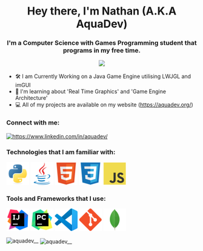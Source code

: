 <h1 align="center">Hey there, I'm Nathan (A.K.A AquaDev)</h1>
<h3 align="center">I'm a Computer Science with Games Programming student that programs in my free time.</h3>

<p align="center"> <img src="https://komarev.com/ghpvc/?username=aquadev-dev&style=flat">

- 🛠️ I am Currently Working on a Java Game Engine utilising LWJGL and imGUI
- 🧠 I'm learning about 'Real Time Graphics' and 'Game Engine Architecture'
- 💻 All of my projects are available on my website (https://aquadev.org/)

<h3 align="left">Connect with me:</h3>
<p align="left">
  <a href="https://www.linkedin.com/in/aquadev/" target="blank"><img align="center" src="https://raw.githubusercontent.com/rahuldkjain/github-profile-readme-generator/master/src/images/icons/Social/linked-in-alt.svg" alt="https://www.linkedin.com/in/aquadev/" height="30" width="40"></a>
</p>

<h3 align="left">Technologies that I am familiar with:</h3>
<div align="start">
  <img src="https://raw.githubusercontent.com/devicons/devicon/master/icons/python/python-original.svg" hieght="50" width="60">
  <img src="https://raw.githubusercontent.com/devicons/devicon/master/icons/java/java-original.svg" hieght="50" width="60">
  <img src="https://raw.githubusercontent.com/devicons/devicon/master/icons/html5/html5-original.svg" hieght="50" width="60">
  <img src="https://raw.githubusercontent.com/devicons/devicon/master/icons/css3/css3-original.svg" hieght="50" width="60">
  <img src="https://raw.githubusercontent.com/devicons/devicon/master/icons/javascript/javascript-original.svg" hieght="50" width="60">
</div>

<h3 align="left">Tools and Frameworks that I use:</h3>
<div align="start">
  <img src="https://raw.githubusercontent.com/devicons/devicon/master/icons/intellij/intellij-original.svg" hieght="50" width="60">
  <img src="https://raw.githubusercontent.com/devicons/devicon/master/icons/pycharm/pycharm-original.svg" hieght="50" width="60">
  <img src="https://raw.githubusercontent.com/devicons/devicon/master/icons/vscode/vscode-original.svg" hieght="50" width="60">
  <img src="https://raw.githubusercontent.com/devicons/devicon/master/icons/git/git-original.svg" hieght="50" width="60">
  <img src="https://raw.githubusercontent.com/devicons/devicon/master/icons/mongodb/mongodb-original.svg" hieght="50" width="60">
</div>

<p><img align="left" src="https://github-readme-stats.vercel.app/api/top-langs?username=aquadev-dev&show_icons=true&layout=donut&theme=transparent" alt="aquadev__" /></p>

<p>&nbsp;<img align="center" src="https://github-readme-stats.vercel.app/api?username=aquadev-dev&show_icons=true&theme=transparent" alt="aquadev__" /></p>
